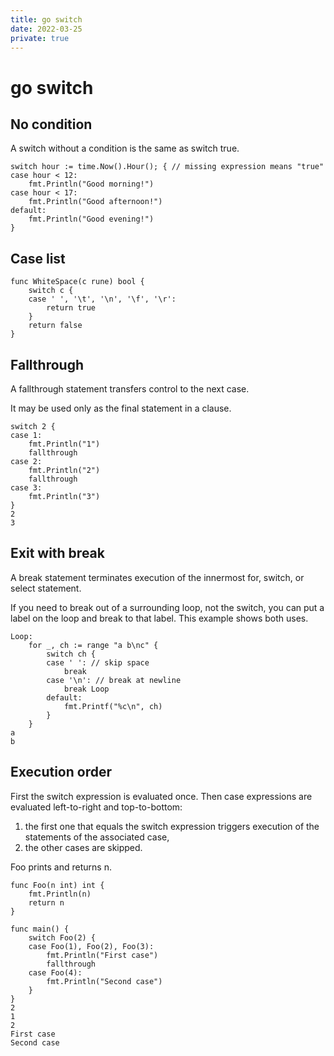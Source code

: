 ```yaml
---
title: go switch
date: 2022-03-25
private: true
---
```

# go switch
## No condition
A switch without a condition is the same as switch true.

    switch hour := time.Now().Hour(); { // missing expression means "true"
    case hour < 12:
        fmt.Println("Good morning!")
    case hour < 17:
        fmt.Println("Good afternoon!")
    default:
        fmt.Println("Good evening!")
    }

## Case list
    func WhiteSpace(c rune) bool {
        switch c {
        case ' ', '\t', '\n', '\f', '\r':
            return true
        }
        return false
    }

## Fallthrough
A fallthrough statement transfers control to the next case.

It may be used only as the final statement in a clause.

    switch 2 {
    case 1:
        fmt.Println("1")
        fallthrough
    case 2:
        fmt.Println("2")
        fallthrough
    case 3:
        fmt.Println("3")
    }
    2
    3

## Exit with break
A break statement terminates execution of the innermost for, switch, or select statement.

If you need to break out of a surrounding loop, not the switch, you can put a label on the loop and break to that label. This example shows both uses.

    Loop:
        for _, ch := range "a b\nc" {
            switch ch {
            case ' ': // skip space
                break
            case '\n': // break at newline
                break Loop
            default:
                fmt.Printf("%c\n", ch)
            }
        }
    a
    b

## Execution order
First the switch expression is evaluated once.
Then case expressions are evaluated left-to-right and top-to-bottom:
1. the first one that equals the switch expression triggers execution of the statements of the associated case,
2. the other cases are skipped.

Foo prints and returns n.

    func Foo(n int) int {
        fmt.Println(n)
        return n
    }

    func main() {
        switch Foo(2) {
        case Foo(1), Foo(2), Foo(3):
            fmt.Println("First case")
            fallthrough
        case Foo(4):
            fmt.Println("Second case")
        }
    }
    2
    1
    2
    First case
    Second case